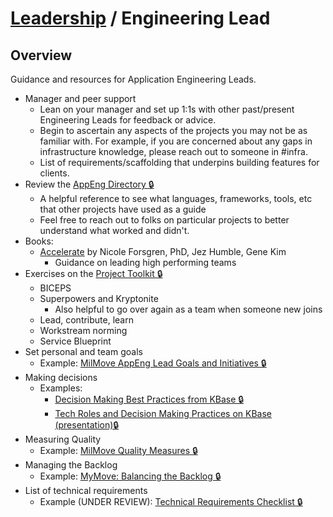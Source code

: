 # [Leadership](../README.md) / Engineering Lead

## Overview

Guidance and resources for Application Engineering Leads.

* Manager and peer support
  * Lean on your manager and set up 1:1s with other past/present Engineering Leads for feedback or advice.
  * Begin to ascertain any aspects of the projects you may not be as familiar with. For example, if you are concerned about any gaps in infrastructure knowledge, please reach out to someone in #infra.
  * List of requirements/scaffolding that underpins building features for clients.
* Review the [AppEng Directory 🔒](https://docs.google.com/spreadsheets/d/1wzlDUjMsHv8mfam7XaCVjw9F5UTrE7U9pJEQa5dEiAA/)
  * A helpful reference to see what languages, frameworks, tools, etc that other projects have used as a guide
  * Feel free to reach out to folks on particular projects to better understand what worked and didn't.
* Books:
  * [Accelerate](https://itrevolution.com/book/accelerate/) by Nicole Forsgren, PhD, Jez Humble, Gene Kim
    * Guidance on leading high performing teams
* Exercises on the [Project Toolkit 🔒](https://miro.com/app/board/o9J_kt0cswE=/)
  * BICEPS
  * Superpowers and Kryptonite
    * Also helpful to go over again as a team when someone new joins
  * Lead, contribute, learn
  * Workstream norming
  * Service Blueprint
* Set personal and team goals
  * Example: [MilMove AppEng Lead Goals and Initiatives 🔒](https://docs.google.com/document/d/13dCE0Yv3nt6zJeP2hVNen_EM-FHinLT2x0jYgb0bQfs/)
* Making decisions
  * Examples:
    * [Decision Making Best Practices from KBase 🔒](https://docs.google.com/document/d/1E-ChpTosRcX_h17eXRcw0c8rMymDSmZS7Ur-HZwiNkw/)
    * [Tech Roles and Decision Making Practices on KBase (presentation)🔒](https://docs.google.com/presentation/d/1FOVJQC03WVLiIL2SV-IATg_Na_ES2i9bwqkYXquRq70/edit#slide=id.g7781eb1f6c_0_4)
* Measuring Quality
  * Example: [MilMove Quality Measures 🔒](https://docs.google.com/document/d/1-YMSTj6keTS6zYgvq3lTY0PDqO09z-hbY8MMrVRjwdU/)
* Managing the Backlog
  * Example: [MyMove: Balancing the Backlog 🔒](https://docs.google.com/document/d/1vDZWJfjEZKLWZhtANYfmGk4M89_wGFYD/edit)
* List of technical requirements
  * Example (UNDER REVIEW): [Technical Requirements Checklist 🔒](https://docs.google.com/document/d/1ozaXs8FiI6tqRWS_mEmEx_PothTioJsOxHoYlJF0b3I/)
